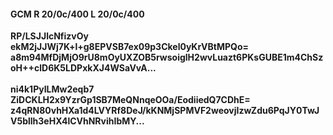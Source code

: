 #### GCM R 20/0c/400 L 20/0c/400
**RP/LSJJlcNfizvOy**<br/>**ekM2jJJWj7K+l+g8EPVSB7ex09p3Ckel0yKrVBtMPQo=**<br/>**a8m94MfDjMjO9rU8mOyUXZOB5rwsoiglH2wvLuazt6PKsGUBE1m4ChSzoH++clD6K5LDPxkXJ4WSaVvA...**<br/><br/>
**ni4k1PyILMw2eqb7**<br/>**ZiDCKLH2x9YzrGp1SB7MeQNnqeOOa/EodiiedQ7CDhE=**<br/>**z4qRN80vhHXa1d4LVYRf8DeJ/kKNMjSPMVF2weovjIzwZdu6PqJY0TwJV5bllh3eHX4lCVhNRvihIbMY...**